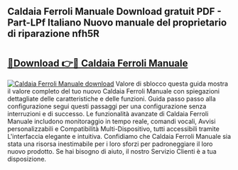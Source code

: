 ## Caldaia Ferroli Manuale Download gratuit PDF - Part-LPf Italiano Nuovo manuale del proprietario di riparazione nfh5R

# <h2><a href="http://dfe4mz4.blite.top/?on=Caldaia+Ferroli+Manuale">🔗Download 👉🔴 Caldaia Ferroli Manuale</a></h2>

[![Caldaia Ferroli Manuale download](https://i.imgur.com/lujVjoI.png)](http://dfe4mz4.blite.top/?on=Caldaia+Ferroli+Manuale)
Valore di sblocco questa guida mostra il valore completo del tuo nuovo Caldaia Ferroli Manuale con spiegazioni dettagliate delle caratteristiche e delle funzioni. Guida passo passo alla configurazione segui questi passaggi per una configurazione senza interruzioni e di successo. Le funzionalità avanzate di Caldaia Ferroli Manuale includono monitoraggio in tempo reale, comandi vocali, Avvisi personalizzabili e Compatibilità Multi-Dispositivo, tutti accessibili tramite L'interfaccia elegante e intuitiva. Confidiamo che Caldaia Ferroli Manuale sia stata una risorsa inestimabile per i loro sforzi per padroneggiare il loro nuovo prodotto. Se hai bisogno di aiuto, il nostro Servizio Clienti è a tua disposizione.
